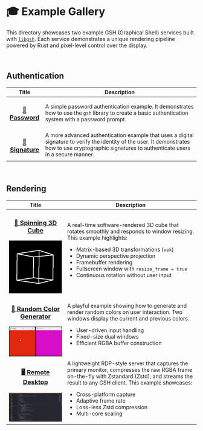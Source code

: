 # 🎓 Example Gallery

This directory showcases two example GSH (Graphical Shell) services built with [`libgsh`](https://github.com/gsh-shell/libgsh). Each service demonstrates a unique rendering pipeline powered by Rust and pixel-level control over the display.

<br/>

## Authentication

|                       Title                        | Description                                                                                                                                                                                            |
| :------------------------------------------------: | ------------------------------------------------------------------------------------------------------------------------------------------------------------------------------------------------------ |
|  <h3><a href="password_auth/">🔑 Password</a></h3>  | A simple password authentication example. It demonstrates how to use the `gsh` library to create a basic authentication system with a password prompt.                                                 |
| <h3><a href="signature_auth/">🔑 Signature</a></h3> | A more advanced authentication example that uses a digital signature to verify the identity of the user. It demonstrates how to use cryptographic signatures to authenticate users in a secure manner. |

<br/>

## Rendering

|                                                        Title                                                         | Description                                                                                                                                                                                                                                                                                                                                                                          |
| :------------------------------------------------------------------------------------------------------------------: | ------------------------------------------------------------------------------------------------------------------------------------------------------------------------------------------------------------------------------------------------------------------------------------------------------------------------------------------------------------------------------------ |
|          <h3><a href="cube/">🧊 Spinning 3D Cube</a></h3> <img src="cube/preview.gif" alt="Spinning Cube"/>           | A real-time software-rendered 3D cube that rotates smoothly and responds to window resizing. This example highlights: <br/> <ul><li>Matrix-based 3D transformations (<code>vek</code>)</li><li>Dynamic perspective projection</li><li>Framebuffer rendering</li><li>Fullscreen window with <code>resize_frame = true</code></li><li>Continuous rotation without user input</li></ul> |
|     <h3><a href="colors/">🎨 Random Color Generator</a></h3> <img src="colors/preview.gif" alt="Random Colors"/>      | A playful example showing how to generate and render random colors on user interaction. Two windows display the current and previous colors. <br/> <ul><li>User-driven input handling</li><li>Fixed-size dual windows</li><li>Efficient RGBA buffer construction</li></ul>                                                                                                           |
| <h3><a href="remote_desktop/">🖥️ Remote Desktop</a></h3> <img src="remote_desktop/preview.gif" alt="Remote Desktop"/> | A lightweight RDP-style server that captures the primary monitor, compresses the raw RGBA frame on-the-fly with Zstandard (Zstd), and streams the result to any GSH client. This example showcases: <br/> <ul><li>Cross-platform capture</li><li>Adaptive frame rate</li><li>Loss-less Zstd compression</li><li>Multi-core scaling</li></ul>                                         |
